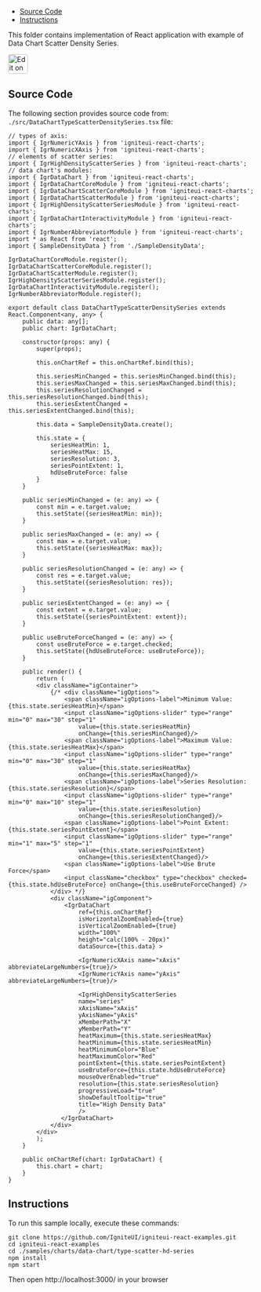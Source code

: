 <!-- NOTE: do not change this file because it will be auto re-generated from template file: -->
<!-- https://github.com/IgniteUI/igniteui-react-examples/tree/master/templates/sample/ReadMe.md -->

<!-- ## Table of Contents -->
<!-- - [Sample Preview](#Sample-Preview) -->
- [Source Code](#Source-Code)
- [Instructions](#Instructions)

This folder contains implementation of React application with example of Data Chart Scatter Density Series.
<!-- in the Data Chart component -->
<!-- [Data Chart](https://infragistics.com/Reactsite/components/data-chart.html) -->

<html lang="en" xmlns="http://www.w3.org/1999/xhtml">
    <body>
        <a target="_blank" href="https://codesandbox.io/s/github/IgniteUI/igniteui-react-examples/tree/master/samples/charts/data-chart/type-scatter-hd-series?fontsize=14&hidenavigation=1&theme=dark&view=preview&file=/src/DataChartTypeScatterDensitySeries.tsx" rel="noopener noreferrer">
            <img height="40px" style="border-radius: 0.25rem" alt="Edit on CodeSandbox" src="https://static.infragistics.com/xplatform/images/sandbox/code.png"/>
        </a>
        <!-- <a target="_blank"
href="https://codesandbox.io/s/github/IgniteUI/igniteui-react-examples/tree/master/samples/maps/geo-map/binding-csv-points?fontsize=14&hidenavigation=1&theme=dark&view=preview">
            <img alt="Edit Sample" src="https://codesandbox.io/static/img/play-codesandbox.svg"/>
        </a> -->
        <!-- <a target="_blank" style="margin-left: 0.5rem"
href="https://codesandbox.io/embed/github/IgniteUI/igniteui-react-examples/tree/master/samples/charts/data-chart/type-scatter-hd-series?fontsize=14&hidenavigation=1&theme=dark&view=preview&file=/src/DataChartTypeScatterDensitySeries.tsx">
            <img height="40px" style="border-radius: 5px" alt="View on CodeSandbox" src="https://static.infragistics.com/xplatform/images/sandbox/view.png"/>
        </a> -->
        <!-- <a target="_blank"
href="https://codesandbox.io/embed/github/IgniteUI/igniteui-react-examples/tree/master/samples/maps/geo-map/binding-csv-points?fontsize=14&hidenavigation=1&theme=dark&view=preview">
            <img alt="View on CodeSandbox" src="https://static.infragistics.com/xplatform/images/sandbox/view.png"/>
        </a>
https://codesandbox.io/embed/react-treemap-overview-rtb45
https://codesandbox.io/static/img/play-codesandbox.svg
https://codesandbox.io/embed/react-treemap-overview-rtb45?view=browser -->
    </body>
</html>

<!-- ## Sample Preview -->

<!-- <iframe
  src="https://codesandbox.io/embed/github/IgniteUI/igniteui-react-examples/tree/master/samples/charts/data-chart/type-scatter-hd-series?fontsize=14&hidenavigation=1&theme=dark&view=preview&file=/src/DataChartTypeScatterDensitySeries.tsx"
  style="width:100%; height:400px; border:0; border-radius: 4px; overflow:hidden;"
  allow="accelerometer; ambient-light-sensor; camera; encrypted-media; geolocation; gyroscope; hid; microphone; midi; payment; usb; vr"
  sandbox="allow-forms allow-modals allow-popups allow-presentation allow-same-origin allow-scripts"
></iframe> -->

## Source Code

The following section provides source code from:
`./src/DataChartTypeScatterDensitySeries.tsx` file:

```tsx
// types of axis:
import { IgrNumericYAxis } from 'igniteui-react-charts';
import { IgrNumericXAxis } from 'igniteui-react-charts';
// elements of scatter series:
import { IgrHighDensityScatterSeries } from 'igniteui-react-charts';
// data chart's modules:
import { IgrDataChart } from 'igniteui-react-charts';
import { IgrDataChartCoreModule } from 'igniteui-react-charts';
import { IgrDataChartScatterCoreModule } from 'igniteui-react-charts';
import { IgrDataChartScatterModule } from 'igniteui-react-charts';
import { IgrHighDensityScatterSeriesModule } from 'igniteui-react-charts';
import { IgrDataChartInteractivityModule } from 'igniteui-react-charts';
import { IgrNumberAbbreviatorModule } from 'igniteui-react-charts';
import * as React from 'react';
import { SampleDensityData } from './SampleDensityData';

IgrDataChartCoreModule.register();
IgrDataChartScatterCoreModule.register();
IgrDataChartScatterModule.register();
IgrHighDensityScatterSeriesModule.register();
IgrDataChartInteractivityModule.register();
IgrNumberAbbreviatorModule.register();

export default class DataChartTypeScatterDensitySeries extends React.Component<any, any> {
    public data: any[];
    public chart: IgrDataChart;

    constructor(props: any) {
        super(props);

        this.onChartRef = this.onChartRef.bind(this);

        this.seriesMinChanged = this.seriesMinChanged.bind(this);
        this.seriesMaxChanged = this.seriesMaxChanged.bind(this);
        this.seriesResolutionChanged = this.seriesResolutionChanged.bind(this);
        this.seriesExtentChanged = this.seriesExtentChanged.bind(this);

        this.data = SampleDensityData.create();

        this.state = {
            seriesHeatMin: 1,
            seriesHeatMax: 15,
            seriesResolution: 3,
            seriesPointExtent: 1,
            hdUseBruteForce: false
        }
    }

    public seriesMinChanged = (e: any) => {
        const min = e.target.value;
        this.setState({seriesHeatMin: min});
    }

    public seriesMaxChanged = (e: any) => {
        const max = e.target.value;
        this.setState({seriesHeatMax: max});
    }

    public seriesResolutionChanged = (e: any) => {
        const res = e.target.value;
        this.setState({seriesResolution: res});
    }

    public seriesExtentChanged = (e: any) => {
        const extent = e.target.value;
        this.setState({seriesPointExtent: extent});
    }

    public useBruteForceChanged = (e: any) => {
        const useBruteForce = e.target.checked;
        this.setState({hdUseBruteForce: useBruteForce});
    }

    public render() {
        return (
        <div className="igContainer">
            {/* <div className="igOptions">
                <span className="igOptions-label">Minimum Value: {this.state.seriesHeatMin}</span>
                <input className="igOptions-slider" type="range" min="0" max="30" step="1"
                    value={this.state.seriesHeatMin}
                    onChange={this.seriesMinChanged}/>
                <span className="igOptions-label">Maximum Value: {this.state.seriesHeatMax}</span>
                <input className="igOptions-slider" type="range" min="0" max="30" step="1"
                    value={this.state.seriesHeatMax}
                    onChange={this.seriesMaxChanged}/>
                <span className="igOptions-label">Series Resolution: {this.state.seriesResolution}</span>
                <input className="igOptions-slider" type="range" min="0" max="10" step="1"
                    value={this.state.seriesResolution}
                    onChange={this.seriesResolutionChanged}/>
                <span className="igOptions-label">Point Extent: {this.state.seriesPointExtent}</span>
                <input className="igOptions-slider" type="range" min="1" max="5" step="1"
                    value={this.state.seriesPointExtent}
                    onChange={this.seriesExtentChanged}/>
                <span className="igOptions-label">Use Brute Force</span>
                <input className="checkbox" type="checkbox" checked={this.state.hdUseBruteForce} onChange={this.useBruteForceChanged} />
            </div> */}
            <div className="igComponent">
                <IgrDataChart
                    ref={this.onChartRef}
                    isHorizontalZoomEnabled={true}
                    isVerticalZoomEnabled={true}
                    width="100%"
                    height="calc(100% - 20px)"
                    dataSource={this.data} >

                    <IgrNumericXAxis name="xAxis" abbreviateLargeNumbers={true}/>
                    <IgrNumericYAxis name="yAxis" abbreviateLargeNumbers={true}/>

                    <IgrHighDensityScatterSeries
                    name="series"
                    xAxisName="xAxis"
                    yAxisName="yAxis"
                    xMemberPath="X"
                    yMemberPath="Y"
                    heatMaximum={this.state.seriesHeatMax}
                    heatMinimum={this.state.seriesHeatMin}
                    heatMinimumColor="Blue"
                    heatMaximumColor="Red"
                    pointExtent={this.state.seriesPointExtent}
                    useBruteForce={this.state.hdUseBruteForce}
                    mouseOverEnabled="true"
                    resolution={this.state.seriesResolution}
                    progressiveLoad="true"
                    showDefaultTooltip="true"
                    title="High Density Data"
                    />
               </IgrDataChart>
            </div>
        </div>
        );
    }

    public onChartRef(chart: IgrDataChart) {
        this.chart = chart;
    }
}

```

## Instructions
To run this sample locally, execute these commands:

```
git clone https://github.com/IgniteUI/igniteui-react-examples.git
cd igniteui-react-examples
cd ./samples/charts/data-chart/type-scatter-hd-series
npm install
npm start

```

Then open http://localhost:3000/ in your browser

